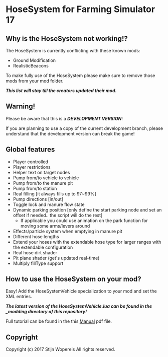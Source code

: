 # HoseSystem for Farming Simulator 17

## Why is the HoseSystem not working!?
The HoseSystem is currently conflicting with these known mods:
- Ground Modification
- RealisticBeacons

To make fully use of the HoseSystem please make sure to remove those mods from your mod folder.

***This list will stay till the creators updated their mod.***

## Warning!
Please be aware that this is a ***DEVELOPMENT VERSION***!

If you are planning to use a copy of the current development branch, please understand that the development version can break the game!

## Global features
- Player controlled
- Player restrictions
- Helper text on target nodes
- Pump from/to vehicle to vehicle
- Pump from/to the manure pit
- Pump from/to station
- Real filling [it always fills up to 97~99%]
- Pump directions [in/out]
- Toggle lock and manure flow state
- Dynamic parking position [only define the start parking node and set an offset if needed.. the script will do the rest]
  - If applicable you could use animation on the park function for moving some arms/levers around
- Effects/particle system when emptying in manure pit
- Different hose lengths
- Extend your hoses with the extendable hose type for larger ranges with the extendable configuration
- Real hose dirt shader
- Pit plane shader (get's updated real-time)
- Multiply fillType support

## How to use the HoseSystem on your mod?
Easy! Add the HoseSystemVehicle specialization to your mod and set the XML entries.

***The latest version of the HoseSystemVehicle.lua can be found in the _modding directory of this repository!***

Full tutorial can be found in the this [Manual](https://github.com/stijnwop/hoseSystem/blob/master/_modding/HoseSystemTutorial.pdf) pdf file.

## Copyright
Copyright (c) 2017 Stijn Wopereis
All rights reserved.